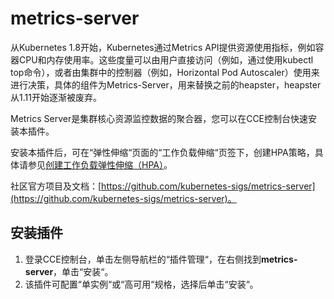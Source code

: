 # metrics-server<a name="cce_10_0205"></a>

从Kubernetes 1.8开始，Kubernetes通过Metrics API提供资源使用指标，例如容器CPU和内存使用率。这些度量可以由用户直接访问（例如，通过使用kubectl top命令），或者由集群中的控制器（例如，Horizontal Pod Autoscaler）使用来进行决策，具体的组件为Metrics-Server，用来替换之前的heapster，heapster从1.11开始逐渐被废弃。

Metrics Server是集群核心资源监控数据的聚合器，您可以在CCE控制台快速安装本插件。

安装本插件后，可在“弹性伸缩“页面的“工作负载伸缩“页签下，创建HPA策略，具体请参见[创建工作负载弹性伸缩（HPA）](创建工作负载弹性伸缩（HPA）.md)。

社区官方项目及文档：[https://github.com/kubernetes-sigs/metrics-server](https://github.com/kubernetes-sigs/metrics-server)。

## 安装插件<a name="section1962241123816"></a>

1.  登录CCE控制台，单击左侧导航栏的“插件管理“，在右侧找到**metrics-server**，单击“安装“。
2.  该插件可配置“单实例“或“高可用“规格，选择后单击“安装“。

